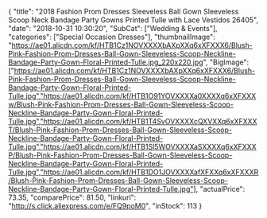{
	"title": "2018 Fashion Prom Dresses Sleeveless Ball Gown Sleeveless Scoop Neck Bandage Party Gowns Printed Tulle with Lace Vestidos 26405",
	"date": "2018-10-31 10:30:20",
	"SubCat": ["Wedding & Events"],
	"categories": ["Special Occasion Dresses"],
	"thumbnailImage": "https://ae01.alicdn.com/kf/HTB1Cz1NOVXXXXbAXpXXq6xXFXXX6/Blush-Pink-Fashion-Prom-Dresses-Ball-Gown-Sleeveless-Scoop-Neckline-Bandage-Party-Gown-Floral-Printed-Tulle.jpg_220x220.jpg",
	"BigImage": ["https://ae01.alicdn.com/kf/HTB1Cz1NOVXXXXbAXpXXq6xXFXXX6/Blush-Pink-Fashion-Prom-Dresses-Ball-Gown-Sleeveless-Scoop-Neckline-Bandage-Party-Gown-Floral-Printed-Tulle.jpg","https://ae01.alicdn.com/kf/HTB1O91YOVXXXXa0XXXXq6xXFXXXw/Blush-Pink-Fashion-Prom-Dresses-Ball-Gown-Sleeveless-Scoop-Neckline-Bandage-Party-Gown-Floral-Printed-Tulle.jpg","https://ae01.alicdn.com/kf/HTB1T4SvOVXXXXcQXVXXq6xXFXXXT/Blush-Pink-Fashion-Prom-Dresses-Ball-Gown-Sleeveless-Scoop-Neckline-Bandage-Party-Gown-Floral-Printed-Tulle.jpg","https://ae01.alicdn.com/kf/HTB1Sl5WOVXXXXaSXXXXq6xXFXXXP/Blush-Pink-Fashion-Prom-Dresses-Ball-Gown-Sleeveless-Scoop-Neckline-Bandage-Party-Gown-Floral-Printed-Tulle.jpg","https://ae01.alicdn.com/kf/HTB1DO1JOVXXXXafXFXXq6xXFXXXR/Blush-Pink-Fashion-Prom-Dresses-Ball-Gown-Sleeveless-Scoop-Neckline-Bandage-Party-Gown-Floral-Printed-Tulle.jpg"],
	"actualPrice": 73.35,
	"comparePrice": 81.50,
	"linkurl": "http://s.click.aliexpress.com/e/FQ9poM0",
	"inStock": 113
}

